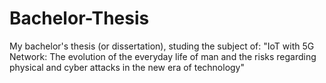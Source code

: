 # Bachelor-Thesis
My bachelor's thesis (or dissertation), studing the subject of: "IoT with 5G Network: The evolution of the everyday life of man and the risks regarding physical and cyber attacks in the new era of technology"
